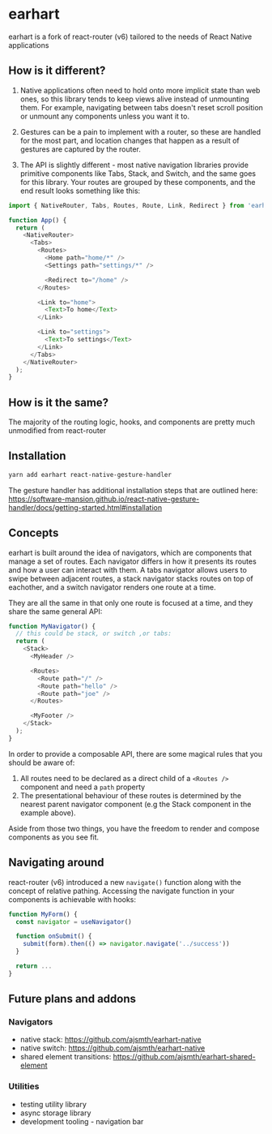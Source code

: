 # earhart

earhart is a fork of react-router (v6) tailored to the needs of React Native applications

## How is it different?

1. Native applications often need to hold onto more implicit state than web ones, so this library tends to keep views alive instead of unmounting them. For example, navigating between tabs doesn't reset scroll position or unmount any components unless you want it to.

2. Gestures can be a pain to implement with a router, so these are handled for the most part, and location changes that happen as a result of gestures are captured by the router.

3. The API is slightly different - most native navigation libraries provide primitive components like Tabs, Stack, and Switch, and the same goes for this library. Your routes are grouped by these components, and the end result looks something like this:

```javascript
import { NativeRouter, Tabs, Routes, Route, Link, Redirect } from 'earhart';

function App() {
  return (
    <NativeRouter>
      <Tabs>
        <Routes>
          <Home path="home/*" />
          <Settings path="settings/*" />

          <Redirect to="/home" />
        </Routes>

        <Link to="home">
          <Text>To home</Text>
        </Link>

        <Link to="settings">
          <Text>To settings</Text>
        </Link>
      </Tabs>
    </NativeRouter>
  );
}
```

## How is it the same?

The majority of the routing logic, hooks, and components are pretty much unmodified from react-router

## Installation

```bash
yarn add earhart react-native-gesture-handler
```

The gesture handler has additional installation steps that are outlined here:
https://software-mansion.github.io/react-native-gesture-handler/docs/getting-started.html#installation

## Concepts

earhart is built around the idea of navigators, which are components that manage a set of routes. Each navigator differs in how it presents its routes and how a user can interact with them. A tabs navigator allows users to swipe between adjacent routes, a stack navigator stacks routes on top of eachother, and a switch navigator renders one route at a time.

They are all the same in that only one route is focused at a time, and they share the same general API:

```javascript
function MyNavigator() {
  // this could be stack, or switch ,or tabs:
  return (
    <Stack>
      <MyHeader />

      <Routes>
        <Route path="/" />
        <Route path="hello" />
        <Route path="joe" />
      </Routes>

      <MyFooter />
    </Stack>
  );
}
```

In order to provide a composable API, there are some magical rules that you should be aware of:

1. All routes need to be declared as a direct child of a `<Routes />` component and need a `path` property
2. The presentational behaviour of these routes is determined by the nearest parent navigator component (e.g the Stack component in the example above).

Aside from those two things, you have the freedom to render and compose components as you see fit.

## Navigating around

react-router (v6) introduced a new `navigate()` function along with the concept of relative pathing. Accessing the navigate function in your components is achievable with hooks:

```javascript
function MyForm() {
  const navigator = useNavigator()

  function onSubmit() {
    submit(form).then(() => navigator.navigate('../success'))
  }

  return ...
}
```

## Future plans and addons

### Navigators

- native stack: https://github.com/ajsmth/earhart-native
- native switch: https://github.com/ajsmth/earhart-native
- shared element transitions: https://github.com/ajsmth/earhart-shared-element

### Utilities

- testing utility library
- async storage library
- development tooling - navigation bar
